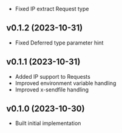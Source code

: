 * Fixed IP extract Request type

## v0.1.2 (2023-10-31)
* Fixed Deferred type parameter hint

## v0.1.1 (2023-10-31)
* Added IP support to Requests
* Improved environment variable handling
* Improved x-sendfile handling

## v0.1.0 (2023-10-30)
* Built initial implementation
